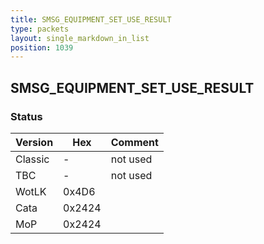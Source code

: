 ```yaml
---
title: SMSG_EQUIPMENT_SET_USE_RESULT
type: packets
layout: single_markdown_in_list
position: 1039
---
```


## SMSG_EQUIPMENT_SET_USE_RESULT

### Status

Version    | Hex        | Comment
---------- | ---------- | ---------- 
Classic    | -          | not used
TBC        | -          | not used
WotLK      | 0x4D6      | 
Cata       | 0x2424     | 
MoP        | 0x2424     | 